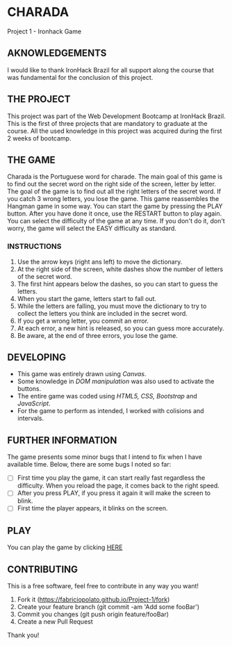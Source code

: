 # CHARADA
Project 1 - Ironhack Game

## AKNOWLEDGEMENTS
I would like to thank IronHack Brazil for all support along the course that was fundamental for the conclusion of this project.

## THE PROJECT
This project was part of the Web Development Bootcamp at IronHack Brazil. This is the first of three projects that are mandatory to graduate at the course.
All the used knowledge in this project was acquired during the first 2 weeks of bootcamp.

## THE GAME
Charada is the Portuguese word for charade. The main goal of this game is to find out the secret word on the right side of the screen, letter by letter. The goal of the game is to find out all the right letters of the secret word. If you catch 3 wrong letters, you lose the game. This game reassembles the Hangman game in some way.
You can start the game by pressing the PLAY button. After you have done it once, use the RESTART button to play again. You can select the difficulty of the game at any time. If you don't do it, don't worry, the game will select the EASY difficulty as standard.

### INSTRUCTIONS
1. Use the arrow keys (right ans left) to move the dictionary. 
1. At the right side of the screen, white dashes show the number of letters of the secret word.
1. The first hint appears below the dashes, so you can start to guess the letters.
1. When you start the game, letters start to fall out.
1. While the letters are falling, you must move the dictionary to try to collect the letters you think are included in the secret word.
1. If you get a wrong letter, you commit an error.
1. At each error, a new hint is released, so you can guess more accurately.
1. Be aware, at the end of three errors, you lose the game.

## DEVELOPING
* This game was entirely drawn using *Canvas*. 
* Some knowledge in *DOM manipulation* was also used to activate the buttons.
* The entire game was coded using *HTML5, CSS, Bootstrap* and *JavaScript*.
* For the game to perform as intended, I worked with colisions and intervals.


## FURTHER INFORMATION
The game presents some minor bugs that I intend to fix when I have available time.
Below, there are some bugs I noted so far:

- [ ] First time you play the game, it can start really fast regardless the difficulty. When you reload the page, it comes back to the right speed.
- [ ] After you press PLAY, if you press it again it will make the screen to blink.
- [ ] First time the player appears, it blinks on the screen.

## PLAY
You can play the game by clicking [HERE](https://fabriciopolato.github.io/Project-1/)

## CONTRIBUTING
This is a free software, feel free to contribute in any way you want!
1. Fork it (https://fabriciopolato.github.io/Project-1/fork)
1. Create your feature branch (git commit -am 'Add some fooBar')
1. Commit you changes (git push origin feature/fooBar)
1. Create a new Pull Request

Thank you!
